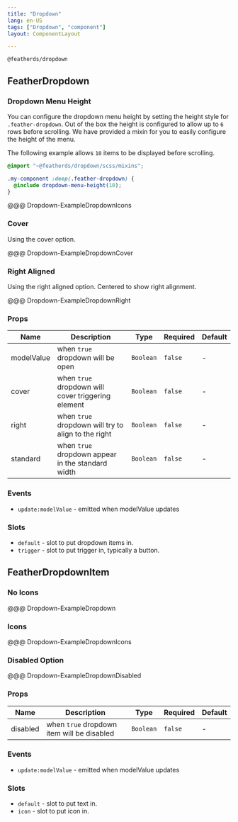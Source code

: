 ```yaml
---
title: "Dropdown"
lang: en-US
tags: ["Dropdown", "component"]
layout: ComponentLayout

---
```


`@featherds/dropdown`

## FeatherDropdown

### Dropdown Menu Height

You can configure the dropdown menu height by setting the height style for `.feather-dropdown`. Out of the box the height is configured to allow up to `6` rows before scrolling. We have provided a mixin for you to easily configure the height of the menu.

The following example allows `10` items to be displayed before scrolling.

```scss
@import "~@featherds/dropdown/scss/mixins";

.my-component :deep(.feather-dropdown) {
  @include dropdown-menu-height(10);
}
```


@@@ Dropdown-ExampleDropdownIcons

### Cover

Using the cover option.

@@@ Dropdown-ExampleDropdownCover

### Right Aligned

Using the right aligned option. Centered to show right alignment.

@@@ Dropdown-ExampleDropdownRight


### Props

| Name       | Description                                         | Type      | Required | Default |
| ---------- | --------------------------------------------------- | --------- | -------- | ------- |
| modelValue | when `true` dropdown will be open                   | `Boolean` | `false`  | -       |
| cover      | when `true` dropdown will cover triggering element  | `Boolean` | `false`  | -       |
| right      | when `true` dropdown will try to align to the right | `Boolean` | `false`  | -       |
| standard   | when `true` dropdown appear in the standard width   | `Boolean` | `false`  | -       |

### Events

- `update:modelValue` - emitted when modelValue updates

### Slots

- `default` - slot to put dropdown items in.
- `trigger` - slot to put trigger in, typically a button.



## FeatherDropdownItem

### No Icons

@@@ Dropdown-ExampleDropdown

### Icons

@@@ Dropdown-ExampleDropdownIcons

### Disabled Option

@@@ Dropdown-ExampleDropdownDisabled


### Props

| Name     | Description                                | Type      | Required | Default |
| -------- | ------------------------------------------ | --------- | -------- | ------- |
| disabled | when `true` dropdown item will be disabled | `Boolean` | `false`  | -       |

### Events

- `update:modelValue` - emitted when modelValue updates

### Slots

- `default` - slot to put text in.
- `icon` - slot to put icon in.
